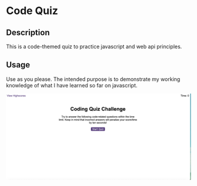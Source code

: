 # Code Quiz

## Description

This is a code-themed quiz to practice javascript and web api principles.


## Usage

Use as you please. The intended purpose is to demonstrate my working knowledge of what I have learned so far on javascript.

![Alt Text](/assets/assets/Screenshot%202023-01-24%20at%2020.45.00.png)